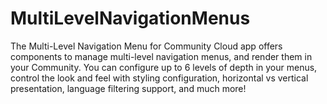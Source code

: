 # MultiLevelNavigationMenus
The Multi-Level Navigation Menu for Community Cloud app offers components to manage multi-level navigation menus, and render them in your Community. You can configure up to 6 levels of depth in your menus, control the look and feel with styling configuration, horizontal vs vertical presentation, language filtering support, and much more!
